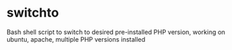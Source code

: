 # switchto
Bash shell script to switch to desired pre-installed PHP version, working on ubuntu, apache, multiple PHP versions installed
